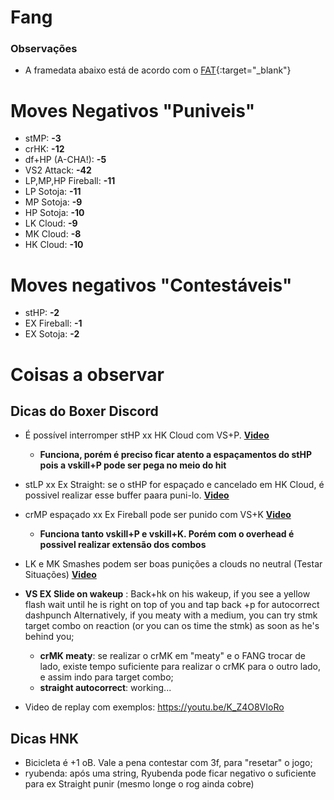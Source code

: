 # Fang

### Observações
- A framedata abaixo está de acordo com o [FAT](https://fullmeter.com/fatonline/#/framedata/SFV/F.A.N.G){:target="_blank"}

# Moves Negativos "Puniveis"
- stMP: **-3**
- crHK: **-12**
- df+HP (A-CHA!): **-5**
- VS2 Attack: **-42**
- LP,MP,HP Fireball: **-11**
- LP Sotoja: **-11**
- MP Sotoja: **-9**
- HP Sotoja: **-10**
- LK Cloud: **-9**
- MK Cloud: **-8**
- HK Cloud: **-10**

# Moves negativos "Contestáveis"
- stHP: **-2**
- EX Fireball: **-1**
- EX Sotoja: **-2**


# Coisas a observar
## Dicas do Boxer Discord
- É possível interromper stHP xx HK Cloud com VS+P. **[Video](https://youtu.be/H9cYvUZUx7E0)**
    - **Funciona, porém é preciso ficar atento a espaçamentos do stHP pois a vskill+P pode ser pega no meio do hit**
 - stLP xx Ex Straight: se o stHP for espaçado e cancelado em HK Cloud, é possivel realizar esse buffer paara puni-lo. **[Video](https://youtu.be/K_Z4O8VIoRo?t=91)**
- crMP espaçado xx Ex Fireball pode ser punido com VS+K  **[Video](https://twitter.com/jav1ts/status/995377359795695617)**
    - **Funciona tanto vskill+P e vskill+K. Porém com o overhead é possivel realizar extensão dos combos**
- LK e MK Smashes podem ser boas punições a clouds no neutral (Testar Situações) **[Video](https://gfycat.com/GloriousPreciousAfricanporcupine)**
-  **VS EX Slide on wakeup** : Back+hk on his wakeup, if you see a yellow flash wait until he is right on top of you and tap back +p for autocorrect dashpunch
Alternatively, if you meaty with a medium, you can try stmk target combo on reaction (or you can os time the stmk) as soon as he's behind you;
   - **crMK meaty**: se realizar o crMK em "meaty" e o FANG trocar de lado, existe tempo suficiente para realizar o crMK para o outro lado, e assim indo para target combo;
   - **straight autocorrect**: working...

- Video de replay com exemplos: https://youtu.be/K_Z4O8VIoRo

## Dicas HNK
- Bicicleta é +1 oB. Vale a pena contestar com 3f, para "resetar" o jogo;
- ryubenda: após uma string, Ryubenda pode ficar negativo o suficiente para ex Straight punir (mesmo longe o rog ainda cobre)